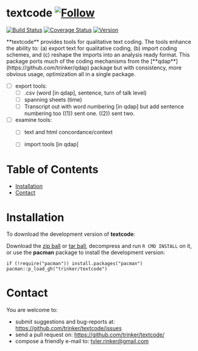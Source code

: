 textcode   [![Follow](https://img.shields.io/twitter/follow/tylerrinker.svg?style=social)](https://twitter.com/intent/follow?screen_name=tylerrinker)
============


[![Build
Status](https://travis-ci.org/trinker/textcode.svg?branch=master)](https://travis-ci.org/trinker/textcode)
[![Coverage
Status](https://coveralls.io/repos/trinker/textcode/badge.svg?branch=master)](https://coveralls.io/r/trinker/textcode?branch=master)
<a href="https://img.shields.io/badge/Version-0.0.1-orange.svg"><img src="https://img.shields.io/badge/Version-0.0.1-orange.svg" alt="Version"/></a>
</p>
**textcode** provides tools for qualitative text coding. The tools
enhance the ability to: (a) export text for qualitative coding, (b)
import coding schemes, and (c) reshape the imports into an analysis
ready format. This package ports much of the coding mechanisms from the
[**qdap**](https://github.com/trinker/qdap) package but with
consistency, more obvious usage, optimization all in a single package.

-  [ ] export tools:
  -  [ ] .csv (word \[in qdap\], sentence, turn of talk level)
  -  [ ] spanning sheets (time)
  -  [ ] Transcript out with word numbering \[in qdap\] but add
    sentence numbering too ((1)) sent one. ((2)) sent two.
-  [ ] examine tools:
  -  [ ] text and html concordance/context
  -  [ ] import tools \[in qdap\]


Table of Contents
============

-   [Installation](#installation)
-   [Contact](#contact)

Installation
============


To download the development version of **textcode**:

Download the [zip
ball](https://github.com/trinker/textcode/zipball/master) or [tar
ball](https://github.com/trinker/textcode/tarball/master), decompress
and run `R CMD INSTALL` on it, or use the **pacman** package to install
the development version:

    if (!require("pacman")) install.packages("pacman")
    pacman::p_load_gh("trinker/textcode")

Contact
=======

You are welcome to:    
- submit suggestions and bug-reports at: <https://github.com/trinker/textcode/issues>    
- send a pull request on: <https://github.com/trinker/textcode/>    
- compose a friendly e-mail to: <tyler.rinker@gmail.com>    
